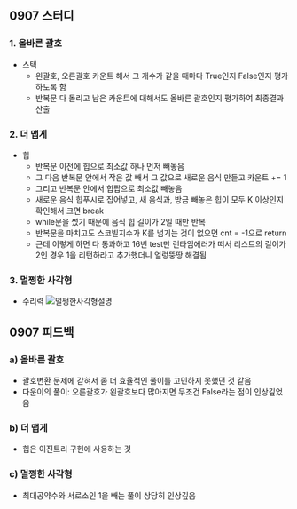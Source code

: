 ## 0907 스터디
### 1. 올바른 괄호
  - 스택
    - 왼괄호, 오른괄호 카운트 해서 그 개수가 같을 때마다 True인지 False인지 평가하도록 함
    -  반복문 다 돌리고 남은 카운트에 대해서도 올바른 괄호인지 평가하여 최종결과 산출
### 2. 더 맵게
  - 힙
    - 반복문 이전에 힙으로 최소값 하나 먼저 빼놓음
    - 그 다음 반복문 안에서 작은 값 빼서 그 값으로 새로운 음식 만들고 카운트 += 1
    - 그리고 반복문 안에서 힙팝으로 최소값 빼놓음
    - 새로운 음식 힙푸시로 집어넣고, 새 음식과, 방금 빼놓은 힙이 모두 K 이상인지 확인해서 크면 break
    - while문을 썼기 때문에 음식 힙 길이가 2일 때만 반복
    - 반복문을 마치고도 스코빌지수가 K를 넘기는 것이 없으면 cnt = -1으로 return
    - 근데 이렇게 하면 다 통과하고 16번 test만 런타임에러가 떠서 리스트의 길이가 2인 경우 1을 리턴하라고 추가했더니 얼렁뚱땅 해결됨
### 3. 멀쩡한 사각형
  - 수리력
![멀쩡한사각형설명](https://user-images.githubusercontent.com/69744314/188383507-bbbd3ada-4817-43cf-b5a6-febc1c12af7e.jpg)

## 0907 피드백
### a) 올바른 괄호
  - 괄호변환 문제에 갇혀서 좀 더 효율적인 풀이를 고민하지 못했던 것 같음
  - 다운이의 풀이: 오른괄호가 왼괄호보다 많아지면 무조건 False라는 점이 인상깊었음
### b) 더 맵게
  - 힙은 이진트리 구현에 사용하는 것
### c) 멀쩡한 사각형
  - 최대공약수와 서로소인 1을 빼는 풀이 상당히 인상깊음
